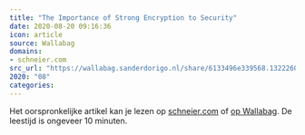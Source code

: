 ```yaml
---
title: "The Importance of Strong Encryption to Security"
date: 2020-08-20 09:16:36
icon: article
source: Wallabag
domains:
- schneier.com
src_url: "https://wallabag.sanderdorigo.nl/share/6133496e339568.13222607"
2020: "08"
categories:
---
```

Het oorspronkelijke artikel kan je lezen op [schneier.com](https://www.schneier.com/blog/archives/2016/02/the_importance_.html) of [op Wallabag](https://wallabag.sanderdorigo.nl/share/6133496e339568.13222607). De leestijd is ongeveer 10 minuten.